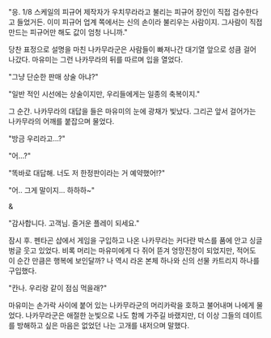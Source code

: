 "응. 1/8 스케일의 피규어 제작자가 우치무라라고 불리는 피규어 장인이 직접 검수한다고 들었거든. 이미 피규어 업계 쪽에서는 신의 손이라 불리우는 사람이지. 그사람이 직접 만드는 피규어만 해도 값이 엄청 나니까." 

당찬 표정으로 설명을 마친 나카무라군은 사람들이 빠져나간 대기열 앞으로 성큼 걸어 나갔다. 마유미는 그런 나카무라의 뒤를 따르며 입을 열었다. 

"그냥 단순한 판매 상술 아냐?" 

"일반 적인 시선에는 상술이지만, 우리들에게는 일종의 축복이지." 

그 순간. 나카무라의 대답을 들은 마유미의 눈에 광채가 빛났다. 그리곤 앞서 걸어가는 나카무라의 어깨를 붙잡으며 물었다. 

"방금 우리라고...?" 

"어...?" 

"똑바로 대답해. 너도 저 한정판이라는 거 예약했어!?" 

"어.. 그게 말이지... 하하하~" 

& 

"감사합니다. 고객님. 즐거운 플레이 되세요." 

잠시 후. 펜타곤 샵에서 게임을 구입하고 나온 나카무라는 커다란 박스를 품에 안고 싱글 벙글 웃고 있었다. 
비록 머리는 마유미에게 다 쥐어 뜯겨 엉망진창이 되었지만, 적어도 이 순간 만큼은 행복에 보인달까? 
나 역시 라온 본체 하나와 신의 선물 카트리지 하나를 구입했다. 

"칸나. 우리랑 같이 점심 먹을래?" 

마유미는 손가락 사이에 붙어 있는 나카무라군의 머리카락을 호하고 불어내며 나에게 물었다. 나카무라군은 애절한 눈빛으로 나도 함께 가주길 바랬지만, 더 이상 그들의 데이트를 방해하고 싶은 마음은 없었던 나는 고개를 내저으며 말했다. 